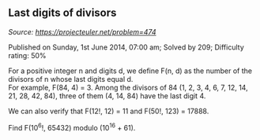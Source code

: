 Last digits of divisors
-----------------------

*Source: https://projecteuler.net/problem=474*

Published on Sunday, 1st June 2014, 07:00 am; Solved by 209; Difficulty
rating: 50%

For a positive integer n and digits d, we define F(n, d) as the number
of the divisors of n whose last digits equal d.\
 For example, F(84, 4) = 3. Among the divisors of 84 (1, 2, 3, 4, 6, 7,
12, 14, 21, 28, 42, 84), three of them (4, 14, 84) have the last digit
4.

We can also verify that F(12!, 12) = 11 and F(50!, 123) = 17888.

Find F(10<sup>6</sup>!, 65432) modulo (10<sup>16</sup> + 61).
